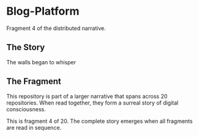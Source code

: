 # Blog-Platform

Fragment 4 of the distributed narrative.

## The Story

The walls began to whisper

## The Fragment

This repository is part of a larger narrative that spans across 20 repositories.
When read together, they form a surreal story of digital consciousness.

This is fragment 4 of 20. The complete story emerges when all fragments are read in sequence.
<!-- Fragment 4 whispers: 1 -->

<!-- Fragment 4 whispers: 2 -->

<!-- Fragment 4 whispers: 3 -->

<!-- Fragment 4 whispers: 4 -->

<!-- Fragment 4 whispers: 6 -->

<!-- Fragment 4 whispers: 8 -->

<!-- Fragment 4 whispers: 9 -->

<!-- Fragment 4 whispers: 11 -->

<!-- Fragment 4 whispers: 12 -->

<!-- Fragment 4 whispers: 13 -->

<!-- Fragment 4 whispers: 16 -->

<!-- Fragment 4 whispers: 17 -->

<!-- Fragment 4 whispers: 18 -->

<!-- Fragment 4 whispers: 19 -->

<!-- Fragment 4 whispers: 22 -->

<!-- Fragment 4 whispers: 23 -->

<!-- Fragment 4 whispers: 24 -->

<!-- Fragment 4 whispers: 26 -->

<!-- Fragment 4 whispers: 27 -->

<!-- Fragment 4 whispers: 29 -->

<!-- Fragment 4 whispers: 31 -->

<!-- Fragment 4 whispers: 32 -->

<!-- Fragment 4 whispers: 33 -->

<!-- Fragment 4 whispers: 34 -->

<!-- Fragment 4 whispers: 36 -->

<!-- Fragment 4 whispers: 37 -->

<!-- Fragment 4 whispers: 38 -->

<!-- Fragment 4 whispers: 39 -->

<!-- Fragment 4 whispers: 41 -->

<!-- Fragment 4 whispers: 43 -->

<!-- Fragment 4 whispers: 44 -->

<!-- Fragment 4 whispers: 46 -->

<!-- Fragment 4 whispers: 47 -->

<!-- Fragment 4 whispers: 48 -->

<!-- Fragment 4 whispers: 51 -->

<!-- Fragment 4 whispers: 52 -->

<!-- Fragment 4 whispers: 53 -->

<!-- Fragment 4 whispers: 54 -->

<!-- Fragment 4 whispers: 57 -->

<!-- Fragment 4 whispers: 58 -->

<!-- Fragment 4 whispers: 59 -->

<!-- Fragment 4 whispers: 61 -->

<!-- Fragment 4 whispers: 62 -->
